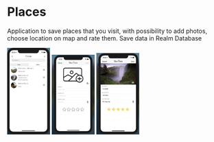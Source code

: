 # Places

Application to save places that you visit, with possibility to add photos, choose location on map and rate them.
Save data in Realm Database


<img src="photos/places1.png" width="100">
<img src="photos/places2.png" width="100">
<img src="photos/places3.png" width="100">

